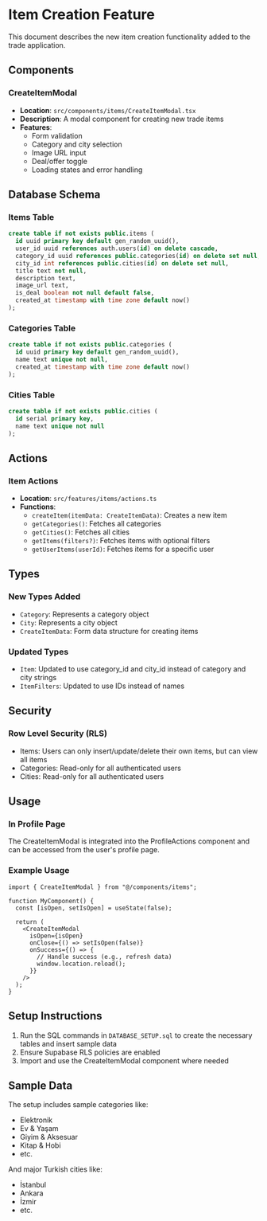 # Item Creation Feature

This document describes the new item creation functionality added to the trade application.

## Components

### CreateItemModal

- **Location**: `src/components/items/CreateItemModal.tsx`
- **Description**: A modal component for creating new trade items
- **Features**:
  - Form validation
  - Category and city selection
  - Image URL input
  - Deal/offer toggle
  - Loading states and error handling

## Database Schema

### Items Table

```sql
create table if not exists public.items (
  id uuid primary key default gen_random_uuid(),
  user_id uuid references auth.users(id) on delete cascade,
  category_id uuid references public.categories(id) on delete set null,
  city_id int references public.cities(id) on delete set null,
  title text not null,
  description text,
  image_url text,
  is_deal boolean not null default false,
  created_at timestamp with time zone default now()
);
```

### Categories Table

```sql
create table if not exists public.categories (
  id uuid primary key default gen_random_uuid(),
  name text unique not null,
  created_at timestamp with time zone default now()
);
```

### Cities Table

```sql
create table if not exists public.cities (
  id serial primary key,
  name text unique not null
);
```

## Actions

### Item Actions

- **Location**: `src/features/items/actions.ts`
- **Functions**:
  - `createItem(itemData: CreateItemData)`: Creates a new item
  - `getCategories()`: Fetches all categories
  - `getCities()`: Fetches all cities
  - `getItems(filters?)`: Fetches items with optional filters
  - `getUserItems(userId)`: Fetches items for a specific user

## Types

### New Types Added

- `Category`: Represents a category object
- `City`: Represents a city object
- `CreateItemData`: Form data structure for creating items

### Updated Types

- `Item`: Updated to use category_id and city_id instead of category and city strings
- `ItemFilters`: Updated to use IDs instead of names

## Security

### Row Level Security (RLS)

- Items: Users can only insert/update/delete their own items, but can view all items
- Categories: Read-only for all authenticated users
- Cities: Read-only for all authenticated users

## Usage

### In Profile Page

The CreateItemModal is integrated into the ProfileActions component and can be accessed from the user's profile page.

### Example Usage

```tsx
import { CreateItemModal } from "@/components/items";

function MyComponent() {
  const [isOpen, setIsOpen] = useState(false);

  return (
    <CreateItemModal
      isOpen={isOpen}
      onClose={() => setIsOpen(false)}
      onSuccess={() => {
        // Handle success (e.g., refresh data)
        window.location.reload();
      }}
    />
  );
}
```

## Setup Instructions

1. Run the SQL commands in `DATABASE_SETUP.sql` to create the necessary tables and insert sample data
2. Ensure Supabase RLS policies are enabled
3. Import and use the CreateItemModal component where needed

## Sample Data

The setup includes sample categories like:

- Elektronik
- Ev & Yaşam
- Giyim & Aksesuar
- Kitap & Hobi
- etc.

And major Turkish cities like:

- İstanbul
- Ankara
- İzmir
- etc.
